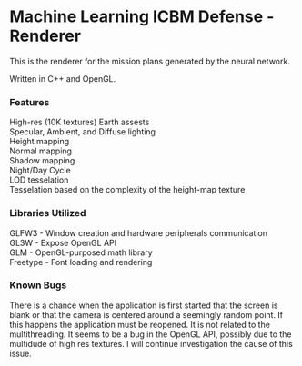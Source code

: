 # Machine Learning ICBM Defense - Renderer
 This is the renderer for the mission plans generated by the neural network.

 Written in C++ and OpenGL.

### Features
High-res (10K textures) Earth assests  
Specular, Ambient, and Diffuse lighting  
Height mapping  
Normal mapping  
Shadow mapping  
Night/Day Cycle  
LOD tesselation  
Tesselation based on the complexity of the height-map texture  

### Libraries Utilized
GLFW3 - Window creation and hardware peripherals communication  
GL3W - Expose OpenGL API  
GLM - OpenGL-purposed math library  
Freetype - Font loading and rendering  

### Known Bugs
There is a chance when the application is first started that the screen is blank or that the camera is centered around a seemingly random point.  If this happens the application must be reopened.  It is not related to the multithreading.  It seems to be a bug in the OpenGL API, possibly due to the multidude of high res textures.  I will continue investigation the cause of this issue.
